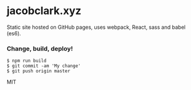 # jacobclark.xyz

Static site hosted on GitHub pages, uses webpack, React, sass and babel (es6).

### Change, build, deploy! 

```shell
$ npm run build
$ git commit -am 'My change'
$ git push origin master
```

MIT